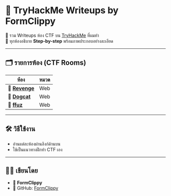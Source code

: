 # 🧠 TryHackMe Writeups by FormClippy

🎯 รวม Writeups ห้อง CTF บน [TryHackMe](https://tryhackme.com) ที่ผมทำ  
📌 ทุกห้องอธิบาย **Step-by-step** พร้อมภาพประกอบอย่างละเอียด  

---

## 🗂️ รายการห้อง (CTF Rooms)

| ห้อง | หมวด | 
|------|-------|
| 🦆 [**Revenge**](./revenge/README.md) | Web | 
| 🐶 [**Dogcat**](./dogcat/README.md) | Web |
| 🧪 [**ffuz**](./ffuz/README.md) | Web |

---

## 🛠️ วิธีใช้งาน

- อ่านแต่ละห้องผ่านลิงก์ด้านบน
- ใช้เป็นแนวทางฝึกทำ CTF เอง

---

## 🧑‍💻 เขียนโดย

- 👤 **FormClippy**  
- 💬 GitHub: [FormClippy](https://github.com/FormClippy)  


